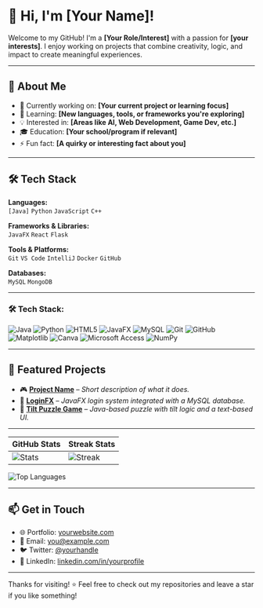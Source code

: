 # 👋 Hi, I'm [Your Name]!

Welcome to my GitHub! I'm a **[Your Role/Interest]** with a passion for **[your interests]**. I enjoy working on projects that combine creativity, logic, and impact to create meaningful experiences.

---

## 🚀 About Me

- 🔭 Currently working on: **[Your current project or learning focus]**
- 🌱 Learning: **[New languages, tools, or frameworks you're exploring]**
- 💡 Interested in: **[Areas like AI, Web Development, Game Dev, etc.]**
- 🎓 Education: **[Your school/program if relevant]**
- ⚡ Fun fact: **[A quirky or interesting fact about you]**

---

## 🛠️ Tech Stack

**Languages:**  
`[Java]` `Python` `JavaScript` `C++`

**Frameworks & Libraries:**  
`JavaFX` `React` `Flask`

**Tools & Platforms:**  
`Git` `VS Code` `IntelliJ` `Docker` `GitHub`

**Databases:**  
`MySQL` `MongoDB`

---

### 🛠️ Tech Stack:

![Java](https://img.shields.io/badge/Java-ED8B00?style=for-the-badge&logo=java&logoColor=white)
![Python](https://img.shields.io/badge/Python-3776AB?style=for-the-badge&logo=python&logoColor=white)
![HTML5](https://img.shields.io/badge/HTML5-E34F26?style=for-the-badge&logo=html5&logoColor=white)
![JavaFX](https://img.shields.io/badge/JavaFX-FF0000?style=for-the-badge&logo=java&logoColor=white)
![MySQL](https://img.shields.io/badge/MySQL-005C84?style=for-the-badge&logo=mysql&logoColor=white)
![Git](https://img.shields.io/badge/Git-F05032?style=for-the-badge&logo=git&logoColor=white)
![GitHub](https://img.shields.io/badge/GitHub-181717?style=for-the-badge&logo=github&logoColor=white)
![Matplotlib](https://img.shields.io/badge/Matplotlib-FFFFFF?style=for-the-badge&logo=matplotlib&logoColor=black)
![Canva](https://img.shields.io/badge/Canva-00C4CC?style=for-the-badge&logo=canva&logoColor=white)
![Microsoft Access](https://img.shields.io/badge/Access-A4373A?style=for-the-badge&logo=microsoft-access&logoColor=white)
![NumPy](https://img.shields.io/badge/NumPy-013243?style=for-the-badge&logo=numpy&logoColor=white)

---

## 📂 Featured Projects

- 🎮 [**Project Name**](https://github.com/yourusername/project-name) – *Short description of what it does.*
- 🔐 [**LoginFX**](https://github.com/yourusername/LoginFX) – *JavaFX login system integrated with a MySQL database.*
- 🧩 [**Tilt Puzzle Game**](https://github.com/yourusername/TiltPuzzleGame) – *Java-based puzzle with tilt logic and a text-based UI.*

---


| GitHub Stats | Streak Stats |
|--------------|--------------|
| ![Stats](https://github-readme-stats.vercel.app/api?username=DJMax2007&show_icons=true&count_private=true&hide=prs,issues&theme=dark) | ![Streak](https://github-readme-streak-stats.herokuapp.com/?user=DJMax2007&theme=dark) |

![Top Languages](https://github-readme-stats.vercel.app/api/top-langs/?username=DJMax2007&layout=compact&theme=dark)

---

## 📫 Get in Touch

- 🌐 Portfolio: [yourwebsite.com](https://yourwebsite.com)
- 📧 Email: [you@example.com](mailto:you@example.com)
- 🐦 Twitter: [@yourhandle](https://twitter.com/yourhandle)
- 💼 LinkedIn: [linkedin.com/in/yourprofile](https://linkedin.com/in/yourprofile)

---

Thanks for visiting! ⭐️ Feel free to check out my repositories and leave a star if you like something!
